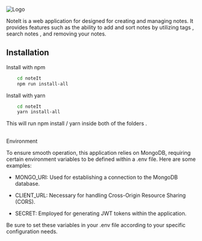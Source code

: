 
![Logo](https://iili.io/JWzGYWN.md.png)


NoteIt is a web application for designed for creating and managing notes. It provides features such as the ability to add and sort notes by utilizing tags , search notes , and removing your notes.


## Installation

Install with npm

```bash
    cd noteIt
    npm run install-all
```

Install with yarn

```bash
    cd noteIt
    yarn install-all
```

This will run npm install / yarn inside both of the folders .

## 
Environment

To ensure smooth operation, this application relies on MongoDB, requiring certain environment variables to be defined within a .env file. Here are some examples:

- MONGO_URI: Used for establishing a connection to the MongoDB database.

- CLIENT_URL: Necessary for handling Cross-Origin Resource Sharing (CORS).

- SECRET: Employed for generating JWT tokens within the application.

Be sure to set these variables in your .env file according to your specific configuration needs.
